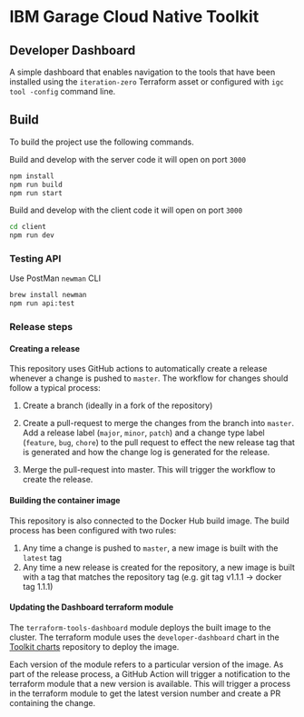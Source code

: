 # IBM Garage Cloud Native Toolkit
## Developer Dashboard

A simple dashboard that enables navigation to the tools that have been installed
 using the `iteration-zero` Terraform asset or configured with `igc tool
 -config` command line.

## Build

To build the project use the following commands.

Build and develop with the server code it will open on port `3000`
```bash
npm install
npm run build
npm run start
```

Build and develop with the client code it will open on port `3000`
```bash
cd client
npm run dev

```

### Testing API

Use PostMan `newman` CLI
```bash
brew install newman
npm run api:test
```

### Release steps

#### Creating a release

This repository uses GitHub actions to automatically create a release whenever a change is pushed to `master`. The workflow for changes should follow a typical process:

1. Create a branch (ideally in a fork of the repository)

2. Create a pull-request to merge the changes from the branch into `master`. Add a release label (`major`, `minor`, `patch`) and a change type label (`feature`, `bug`, `chore`) to the pull request to effect the new release tag that is generated and how the change log is generated for the release.

3. Merge the pull-request into master. This will trigger the workflow to create the release.

#### Building the container image

This repository is also connected to the Docker Hub build image. The build process has been configured with two rules:

1. Any time a change is pushed to `master`, a new image is built with the `latest` tag
2. Any time a new release is created for the repository, a new image is built with a tag that matches the repository tag (e.g. git tag v1.1.1 -> docker tag 1.1.1)

#### Updating the Dashboard terraform module

The `terraform-tools-dashboard` module deploys the built image to the cluster. The terraform module uses the `developer-dashboard` chart in the [Toolkit charts](https://github.com/ibm-garage-cloud/toolkit-charts)
repository to deploy the image.

Each version of the module refers to a particular version of the image. As part of the release process, a GitHub Action will trigger a notification
to the terraform module that a new version is available. This will trigger a process in the terraform module to get the latest version number and create a PR containing the change.
